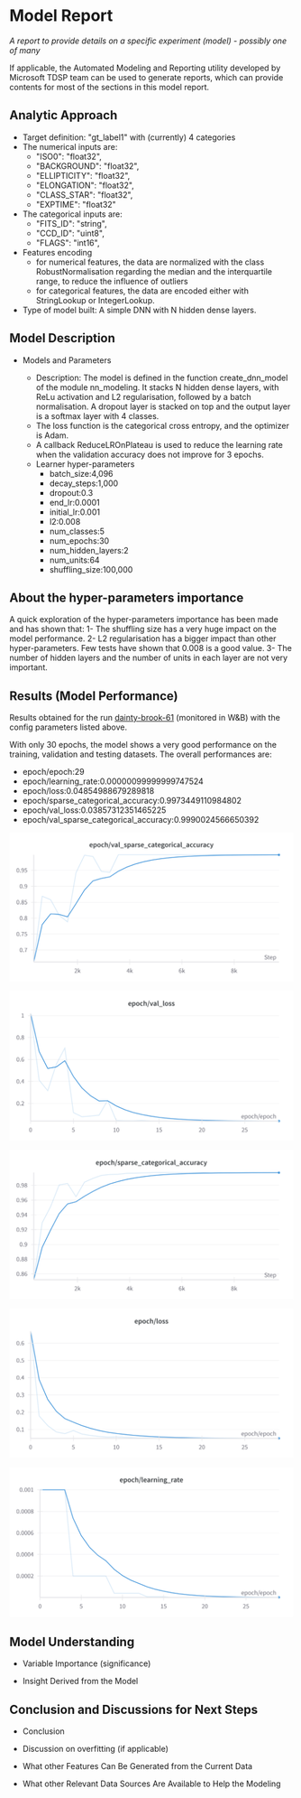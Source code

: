 # Model Report
_A report to provide details on a specific experiment (model) - possibly one of many_

If applicable, the Automated Modeling and Reporting utility developed by Microsoft TDSP team can be used to generate reports, which can provide contents for most of the sections in this model report. 
## Analytic Approach
* Target definition: "gt_label1" with (currently) 4 categories
* The numerical inputs are:
	* "ISO0": "float32",
    * "BACKGROUND": "float32",
    * "ELLIPTICITY": "float32",
    * "ELONGATION": "float32",
    * "CLASS_STAR": "float32",
    * "EXPTIME": "float32"
* The categorical inputs are:
	* "FITS_ID": "string",
    * "CCD_ID": "uint8",
    * "FLAGS": "int16",
* Features encoding
	* for numerical features, the data are normalized with the class RobustNormalisation regarding the median and the interquartile range, to reduce the influence of outliers
	* for categorical features, the data are encoded either with StringLookup or IntegerLookup.
* Type of model built: A simple DNN with N hidden dense layers.

## Model Description

* Models and Parameters

	* Description: The model is defined in the function create_dnn_model of the module nn_modeling. It stacks N hidden dense layers, with ReLu activation and L2 regularisation, followed by a batch normalisation. A dropout layer is stacked on top and the output layer is a softmax layer with 4 classes.
	* The loss function is the categorical cross entropy, and the optimizer is Adam.
	* A callback ReduceLROnPlateau is used to reduce the learning rate when the validation accuracy does not improve for 3 epochs.
	* Learner hyper-parameters
		* batch_size:4,096 
		* decay_steps:1,000
		* dropout:0.3
		* end_lr:0.0001
		* initial_lr:0.001
		* l2:0.008
		* num_classes:5
		* num_epochs:30
		* num_hidden_layers:2
		* num_units:64
		* shuffling_size:100,000

## About the hyper-parameters importance

A quick exploration of the hyper-parameters importance has been made and has shown that:
1- The shuffling size has a very huge impact on the model performance.
2- L2 regularisation has a bigger impact than other hyper-parameters. Few tests have shown that 0.008 is a good value.
3- The number of hidden layers and the number of units in each layer are not very important. 


## Results (Model Performance)

Results obtained for the run [dainty-brook-61](https://wandb.ai/mike-fournigault1/astro_iqa/runs/g9ndeasu/overview) (monitored in W&B) with the config parameters listed above.

With only 30 epochs, the model shows a very good performance on the training, validation and testing datasets.
The overall performances are:
* epoch/epoch:29
* epoch/learning_rate:0.00000099999999747524
* epoch/loss:0.04854988679289818
* epoch/sparse_categorical_accuracy:0.9973449110984802
* epoch/val_loss:0.03857312351465225
* epoch/val_sparse_categorical_accuracy:0.9990024566650392

![epoch/val_sparse_categorical_accuracy](epoch_val_acc.png)

![epoch/val_loss](epoch_val_loss.png)

![epoch/sparse_categorical_accuracy](epoch_acc.png)

![epoch/loss](epoch_loss.png)

![epoch/learning_rate](epoch_LR.png)


## Model Understanding

* Variable Importance (significance)

* Insight Derived from the Model



## Conclusion and Discussions for Next Steps

* Conclusion

* Discussion on overfitting (if applicable)

* What other Features Can Be Generated from the Current Data

* What other Relevant Data Sources Are Available to Help the Modeling
